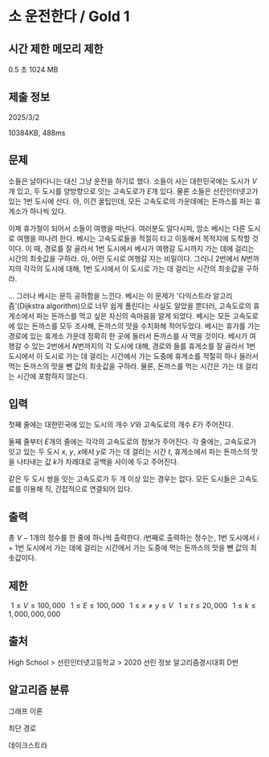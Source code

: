 # 소 운전한다 / Gold 1
 
## 시간 제한	메모리 제한	
0.5 초	1024 MB	

## 제출 정보
2025/3/2

10384KB, 488ms

## 문제
소들은 날아다니는 대신 그냥 운전을 하기로 했다. 소들이 사는 대한민국에는 도시가 
$V$개 있고, 두 도시를 양방향으로 잇는 고속도로가 
$E$개 있다. 물론 소들은 선린인터넷고가 있는 
$1$번 도시에 산다. 아, 이건 꿀팁인데, 모든 고속도로의 가운데에는 돈까스를 파는 휴게소가 하나씩 있다.

이제 휴가철이 되어서 소들이 여행을 떠난다. 여러분도 알다시피, 암소 베시는 다른 도시로 여행을 떠나려 한다. 베시는 고속도로들을 적절히 타고 이동해서 목적지에 도착할 것이다. 이 때, 경로를 잘 골라서 
$1$번 도시에서 베시가 여행갈 도시까지 가는 데에 걸리는 시간의 최솟값을 구하라. 아, 어떤 도시로 여행갈 지는 비밀이다. 그러니 
$2$번에서 
$N$번까지의 각각의 도시에 대해, 
$1$번 도시에서 이 도시로 가는 데 걸리는 시간의 최솟값을 구하라.

... 그러나 베시는 문득 공허함을 느낀다. 베시는 이 문제가 '다익스트라 알고리즘'(Dijkstra algorithm)으로 너무 쉽게 풀린다는 사실도 알았을 뿐더러, 고속도로의 휴게소에서 파는 돈까스를 먹고 싶은 자신의 속마음을 알게 되었다. 베시는 모든 고속도로에 있는 돈까스를 모두 조사해, 돈까스의 맛을 수치화해 적어두었다. 베시는 휴가를 가는 경로에 있는 휴게소 가운데 정확히 한 곳에 들러서 돈까스를 사 먹을 것이다. 베시가 여행갈 수 있는 
$2$번에서 
$N$번까지의 각 도시에 대해, 경로와 들를 휴게소를 잘 골라서 
$1$번 도시에서 이 도시로 가는 데 걸리는 시간에서 가는 도중에 휴게소를 적절히 하나 들러서 먹는 돈까스의 맛을 뺀 값의 최솟값을 구하라. 물론, 돈까스를 먹는 시간은 가는 데 걸리는 시간에 포함하지 않는다.

## 입력
첫째 줄에는 대한민국에 있는 도시의 개수 
$V$와 고속도로의 개수 
$E$가 주어진다.

둘째 줄부터 
$E$개의 줄에는 각각의 고속도로의 정보가 주어진다. 각 줄에는, 고속도로가 잇고 있는 두 도시 
$x$, 
$y$, 
$x$에서 
$y$로 가는 데 걸리는 시간 
$t$, 휴게소에서 파는 돈까스의 맛을 나타내는 값 
$k$가 차례대로 공백을 사이에 두고 주어진다.

같은 두 도시 쌍을 잇는 고속도로가 두 개 이상 있는 경우는 없다. 모든 도시들은 고속도로를 이용해 직, 간접적으로 연결되어 있다.

## 출력
총 
$V-1$개의 정수를 한 줄에 하나씩 출력한다. 
$i$번째로 출력하는 정수는, 
$1$번 도시에서 
$i+1$번 도시에서 가는 데에 걸리는 시간에서 가는 도중에 먹는 돈까스의 맛을 뺀 값의 최솟값이다.

## 제한
 
$1 \le V \le 100,000$ 
 
$1 \le E \le 100,000$ 
 
$1 \le x \neq y \le V$ 
 
$1 \le t \le 20,000$ 
 
$1 \le k \le 1,000,000,000$ 

## 출처
High School > 선린인터넷고등학교 > 2020 선린 정보 알고리즘경시대회 D번

## 알고리즘 분류

그래프 이론

최단 경로

데이크스트라

